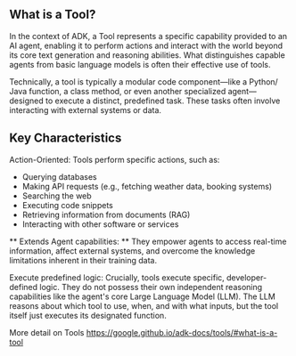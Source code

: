 ## What is a Tool?

In the context of ADK, a Tool represents a specific capability provided to an AI agent, enabling it to perform actions and interact with the world beyond its core text generation and reasoning abilities. What distinguishes capable agents from basic language models is often their effective use of tools.

Technically, a tool is typically a modular code component—like a Python/ Java function, a class method, or even another specialized agent—designed to execute a distinct, predefined task. These tasks often involve interacting with external systems or data.

## Key Characteristics
Action-Oriented: Tools perform specific actions, such as:

 - Querying databases
 - Making API requests (e.g., fetching weather data, booking systems)
 - Searching the web
 - Executing code snippets
 - Retrieving information from documents (RAG)
 - Interacting with other software or services

** Extends Agent capabilities: **  They empower agents to access real-time information, affect external systems, and overcome the knowledge limitations inherent in their training data.

Execute predefined logic: Crucially, tools execute specific, developer-defined logic. They do not possess their own independent reasoning capabilities like the agent's core Large Language Model (LLM). The LLM reasons about which tool to use, when, and with what inputs, but the tool itself just executes its designated function.

More detail on Tools https://google.github.io/adk-docs/tools/#what-is-a-tool
